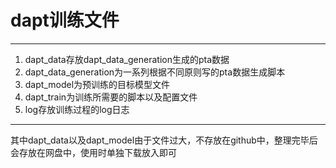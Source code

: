 # dapt训练文件
---
1. dapt_data存放dapt_data_generation生成的pta数据
2. dapt_data_generation为一系列根据不同原则写的pta数据生成脚本
3. dapt_model为预训练的目标模型文件
4. dapt_train为训练所需要的脚本以及配置文件
5. log存放训练过程的log日志
---
其中dapt_data以及dapt_model由于文件过大，不存放在github中，整理完毕后会存放在网盘中，使用时单独下载放入即可